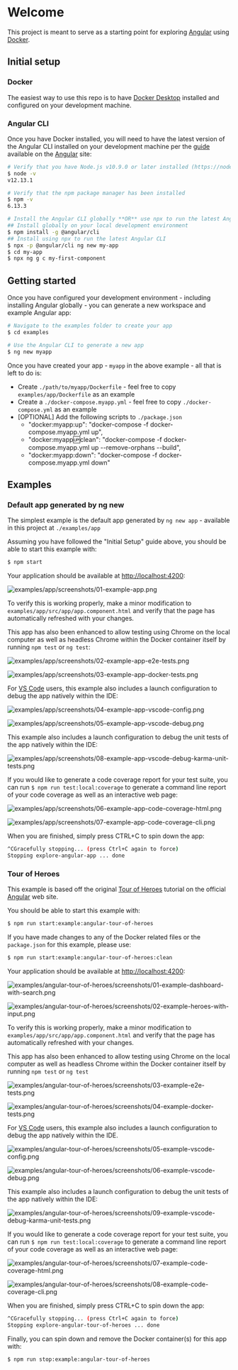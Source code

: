 # Welcome

This project is meant to serve as a starting point for exploring [Angular](https://angular.io) using [Docker](https://www.docker.com).

## Initial setup

### Docker

The easiest way to use this repo is to have [Docker Desktop](https://www.docker.com/products/docker-desktop) installed and configured on your development machine.

### Angular CLI

Once you have Docker installed, you will need to have the latest version of the Angular CLI installed on your development machine per the [guide](https://angular.io/guide/setup-local) available on the [Angular](https://angular.io) site:

```sh
# Verify that you have Node.js v10.9.0 or later installed (https://nodejs.org)
$ node -v
v12.13.1

# Verify that the npm package manager has been installed
$ npm -v
6.13.3

# Install the Angular CLI globally **OR** use npx to run the latest Angular CLI
## Install globally on your local development environment
$ npm install -g @angular/cli
## Install using npx to run the latest Angular CLI
$ npx -p @angular/cli ng new my-app
$ cd my-app
$ npx ng g c my-first-component

```

## Getting started

Once you have configured your development environment - including installing Angular globally - you can generate a new workspace and example Angular app:

```sh
# Navigate to the examples folder to create your app
$ cd examples

# Use the Angular CLI to generate a new app
$ ng new myapp
```

Once you have created your app - `myapp` in the above example - all that is left to do is:

+ Create `./path/to/myapp/Dockerfile` - feel free to copy `examples/app/Dockerfile` as an example
+ Create a `./docker-compose.myapp.yml` - feel free to copy `./docker-compose.yml` as an example
+ [OPTIONAL] Add the following scripts to `./package.json`
  + "docker:myapp:up": "docker-compose -f docker-compose.myapp.yml up",
  + "docker:myapp:up:clean": "docker-compose -f docker-compose.myapp.yml up --remove-orphans --build",
  + "docker:myapp:down": "docker-compose -f docker-compose.myapp.yml down"

## Examples

### Default app generated by ng new

The simplest example is the default app generated by `ng new app` - available in this project at `./examples/app`

Assuming you have followed the "Initial Setup" guide above, you should be able to start this example with:

```sh
$ npm start
```

Your application should be available at [http://localhost:4200](http://localhost:4200):

![examples/app/screenshots/01-example-app.png](examples/app/screenshots/01-example-app.png)

To verify this is working properly, make a minor modification to `examples/app/src/app/app.component.html` and verify that the page has automatically refreshed with your changes.

This app has also been enhanced to allow testing using Chrome on the local computer as well as headless Chrome within the Docker container itself by running `npm test` or `ng test`:

![examples/app/screenshots/02-example-app-e2e-tests.png](examples/app/screenshots/02-example-app-e2e-tests.png)

![examples/app/screenshots/03-example-app-docker-tests.png](examples/app/screenshots/03-example-app-docker-tests.png)

For [VS Code](https://code.visualstudio.com) users, this example also includes a launch configuration to debug the app natively within the IDE:

![examples/app/screenshots/04-example-app-vscode-config.png](examples/app/screenshots/04-example-app-vscode-config.png)

![examples/app/screenshots/05-example-app-vscode-debug.png](examples/app/screenshots/05-example-app-vscode-debug.png)

This example also includes a launch configuration to debug the unit tests of the app natively within the IDE:

![examples/app/screenshots/08-example-app-vscode-debug-karma-unit-tests.png](examples/app/screenshots/08-example-app-vscode-debug-karma-unit-tests.png)

If you would like to generate a code coverage report for your test suite, you can run `$ npm run test:local:coverage` to generate a command line report of your code coverage as well as an interactive web page:

![examples/app/screenshots/06-example-app-code-coverage-html.png](examples/app/screenshots/06-example-app-code-coverage-html.png)

![examples/app/screenshots/07-example-app-code-coverage-cli.png](examples/app/screenshots/07-example-app-code-coverage-cli.png)

When you are finished, simply press CTRL+C to spin down the app:

```sh
^CGracefully stopping... (press Ctrl+C again to force)
Stopping explore-angular-app ... done
```

### Tour of Heroes

This example is based off the original [Tour of Heroes](https://angular.io/tutorial) tutorial on the official [Angular](https://angular.io) web site.

You should be able to start this example with:

```sh
$ npm run start:example:angular-tour-of-heroes
```

If you have made changes to any of the Docker related files or the `package.json` for this example, please use:

```sh
$ npm run start:example:angular-tour-of-heroes:clean
```

Your application should be available at [http://localhost:4200](http://localhost:4200):

![examples/angular-tour-of-heroes/screenshots/01-example-dashboard-with-search.png](examples/angular-tour-of-heroes/screenshots/01-example-dashboard-with-search.png)

![examples/angular-tour-of-heroes/screenshots/02-example-heroes-with-input.png](examples/angular-tour-of-heroes/screenshots/02-example-heroes-with-input.png)

To verify this is working properly, make a minor modification to `examples/app/src/app/app.component.html` and verify that the page has automatically refreshed with your changes.

This app has also been enhanced to allow testing using Chrome on the local computer as well as headless Chrome within the Docker container itself by running `npm test` or `ng test`

![examples/angular-tour-of-heroes/screenshots/03-example-e2e-tests.png](examples/angular-tour-of-heroes/screenshots/03-example-e2e-tests.png)

![examples/angular-tour-of-heroes/screenshots/04-example-docker-tests.png](examples/angular-tour-of-heroes/screenshots/04-example-docker-tests.png)

For [VS Code](https://code.visualstudio.com) users, this example also includes a launch configuration to debug the app natively within the IDE.

![examples/angular-tour-of-heroes/screenshots/05-example-vscode-config.png](examples/angular-tour-of-heroes/screenshots/05-example-vscode-config.png)

![examples/angular-tour-of-heroes/screenshots/06-example-vscode-debug.png](examples/angular-tour-of-heroes/screenshots/06-example-vscode-debug.png)

This example also includes a launch configuration to debug the unit tests of the app natively within the IDE:

![examples/angular-tour-of-heroes/screenshots/09-example-vscode-debug-karma-unit-tests.png](examples/angular-tour-of-heroes/screenshots/09-example-vscode-debug-karma-unit-tests.png)

If you would like to generate a code coverage report for your test suite, you can run `$ npm run test:local:coverage` to generate a command line report of your code coverage as well as an interactive web page:

![examples/angular-tour-of-heroes/screenshots/07-example-code-coverage-html.png](examples/angular-tour-of-heroes/screenshots/07-example-code-coverage-html.png)

![examples/angular-tour-of-heroes/screenshots/08-example-code-coverage-cli.png](examples/angular-tour-of-heroes/screenshots/08-example-code-coverage-cli.png)

When you are finished, simply press CTRL+C to spin down the app:

```sh
^CGracefully stopping... (press Ctrl+C again to force)
Stopping explore-angular-tour-of-heroes ... done
```

Finally, you can spin down and remove the Docker container(s) for this app with:

```sh
$ npm run stop:example:angular-tour-of-heroes
```

